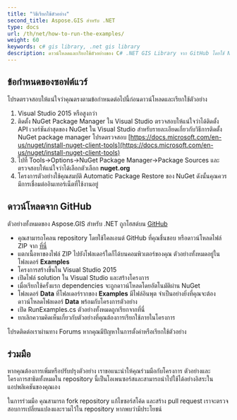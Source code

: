 ```yaml
---
title: "วิธีเรียกใช้ตัวอย่าง"
second_title: Aspose.GIS สำหรับ .NET 
type: docs
url: /th/net/how-to-run-the-examples/
weight: 60
keywords: c# gis library, .net gis library
description: ดาวน์โหลดและเรียกใช้ตัวอย่างของ C# .NET GIS Library จาก GitHub โดยใช้ NuGet Package Manager ใน Visual Studio
---
```


## **ข้อกำหนดของซอฟต์แวร์**
โปรดตรวจสอบให้แน่ใจว่าคุณตรงตามข้อกำหนดต่อไปนี้ก่อนดาวน์โหลดและเรียกใช้ตัวอย่าง

1. Visual Studio 2015 หรือสูงกว่า
1. ติดตั้ง NuGet Package Manager ใน Visual Studio ตรวจสอบให้แน่ใจว่าได้ติดตั้ง API เวอร์ชันล่าสุดของ NuGet ใน Visual Studio สำหรับรายละเอียดเกี่ยวกับวิธีการติดตั้ง NuGet package manager โปรดตรวจสอบ [https://docs.microsoft.com/en-us/nuget/install-nuget-client-tools](https://docs.microsoft.com/en-us/nuget/install-nuget-client-tools)
1. ไปที่ Tools->Options->NuGet Package Manager->Package Sources และตรวจสอบให้แน่ใจว่าได้เลือกตัวเลือก **nuget.org**
1. โครงการตัวอย่างใช้คุณสมบัติ Automatic Package Restore ของ NuGet ดังนั้นคุณควรมีการเชื่อมต่ออินเทอร์เน็ตที่ใช้งานอยู่

## **ดาวน์โหลดจาก GitHub**
ตัวอย่างทั้งหมดของ Aspose.GIS สำหรับ .NET ถูกโฮสต์บน [GitHub](https://github.com/aspose-GIS/Aspose.GIS-for-.NET)

- คุณสามารถโคลน repository โดยใช้ไคลเอนต์ GitHub ที่คุณชื่นชอบ หรือดาวน์โหลดไฟล์ ZIP จาก [ที่นี่](https://github.com/aspose-gis/Aspose.GIS-for-.NET/archive/master.zip)
- แตกเนื้อหาของไฟล์ ZIP ไปยังโฟลเดอร์ใดก็ได้บนคอมพิวเตอร์ของคุณ ตัวอย่างทั้งหมดอยู่ในโฟลเดอร์ **Examples**
- โครงการสร้างขึ้นใน Visual Studio 2015
- เปิดไฟล์ solution ใน Visual Studio และสร้างโครงการ
- เมื่อเรียกใช้ครั้งแรก dependencies จะถูกดาวน์โหลดโดยอัตโนมัติผ่าน NuGet
- โฟลเดอร์ **Data** ที่โฟลเดอร์รากของ **Examples** มีไฟล์อินพุต จำเป็นอย่างยิ่งที่คุณจะต้องดาวน์โหลดโฟลเดอร์ **Data** พร้อมกับโครงการตัวอย่าง
- เปิด RunExamples.cs ตัวอย่างทั้งหมดถูกเรียกจากที่นี่
- ยกเลิกความคิดเห็นเกี่ยวกับตัวอย่างที่คุณต้องการเรียกใช้ภายในโครงการ

โปรดติดต่อเราผ่านทาง Forums หากคุณมีปัญหาในการตั้งค่าหรือเรียกใช้ตัวอย่าง

## **ร่วมมือ**
หากคุณต้องการเพิ่มหรือปรับปรุงตัวอย่าง เราขอแนะนำให้คุณร่วมมือกับโครงการ ตัวอย่างและโครงการสาธิตทั้งหมดใน repository นี้เป็นโอเพนซอร์สและสามารถนำไปใช้ได้อย่างอิสระในแอปพลิเคชันของคุณเอง

ในการร่วมมือ คุณสามารถ fork repository แก้ไขซอร์สโค้ด และสร้าง pull request เราจะตรวจสอบการเปลี่ยนแปลงและรวมไว้ใน repository หากพบว่ามีประโยชน์
